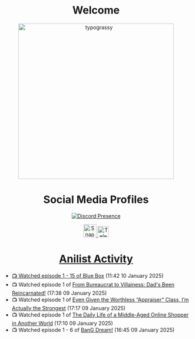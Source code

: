 <div align="center">

# Welcome
<a href="https://github.com/kawarimidoll/typograssy">
    <img alt="typograssy" src="https://typograssy.deno.dev/api?text=%E3%82%88%E3%81%86%E3%81%93%E3%81%9D%E3%81%BF%E3%81%AA%E3%81%95%E3%82%93%20-%20Sheby--&&l0=none&l1=82d9d0&l2=027353&l3=038c4c&l4=01402e&bg=none&frame=none&speed=100&comment=" width="421.99">
</a>

</div>

<div align="center">

# Social Media Profiles

[![Discord Presence](https://lanyard.cnrad.dev/api/612532963938271232)](https://discord.com/users/612532963938271232)


<a href="https://www.snapchat.com/add/a.sheby" title="Snapchat Profile">
    <img src="https://www.freepnglogos.com/uploads/snapchat-logo-png-0.png" width="35" alt="Snapchat Logo" />


<a href="https://t.me/ASheby" title="Telegram Profile">
    <img src="https://www.freepnglogos.com/uploads/telegram-logo-png-0.png" width="30" alt="Telegram Logo" />


</div>

<div align="center">

# Anilist Activity

</div>

<!-- ANILIST_ACTIVITY:start -->

-   📺 Watched episode 1 - 15 of [Blue Box](https://anilist.co/anime/170942) (11:42 10 January 2025)
-   📺 Watched episode 1 of [From Bureaucrat to Villainess: Dad's Been Reincarnated!](https://anilist.co/anime/172453) (17:38 09 January 2025)
-   📺 Watched episode 1 of [Even Given the Worthless “Appraiser” Class, I’m Actually the Strongest](https://anilist.co/anime/178548) (17:17 09 January 2025)
-   📺 Watched episode 1 of [The Daily Life of a Middle-Aged Online Shopper in Another World](https://anilist.co/anime/180292) (17:10 09 January 2025)
-   📺 Watched episode 1 - 6 of [BanG Dream!](https://anilist.co/anime/87435) (16:45 09 January 2025)

<!-- ANILIST_ACTIVITY:end -->
